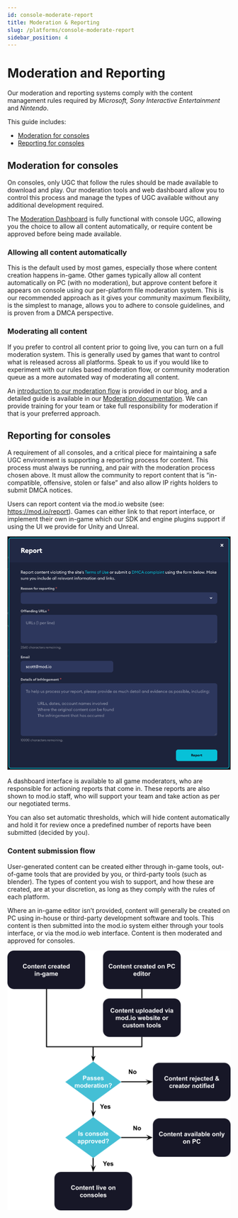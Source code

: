 ```yaml
---
id: console-moderate-report
title: Moderation & Reporting
slug: /platforms/console-moderate-report
sidebar_position: 4
---
```


# Moderation and Reporting

Our moderation and reporting systems comply with the content management rules required by *Microsoft, Sony Interactive Entertainment* and *Nintendo*. 

This guide includes:

* [Moderation for consoles](#moderation-for-consoles)
* [Reporting for consoles](#reporting-for-consoles)

## Moderation for consoles

On consoles, only UGC that follow the rules should be made available to download and play. Our moderation tools and web dashboard allow you to control this process and manage the types of UGC available without any additional development required.

The [Moderation Dashboard](/moderation) is fully functional with console UGC, allowing you the choice to allow all content automatically, or require content be approved before being made available.

### Allowing all content automatically

This is the default used by most games, especially those where content creation happens in-game. Other games typically allow all content automatically on PC (with no moderation), but approve content before it appears on console using our per-platform file moderation system. This is our recommended approach as it gives your community maximum flexibility, is the simplest to manage, allows you to adhere to console guidelines, and is proven from a DMCA perspective.

### Moderating all content

If you prefer to control all content prior to going live, you can turn on a full moderation system. This is generally used by games that want to control what is released across all platforms. Speak to us if you would like to experiment with our rules based moderation flow, or community moderation queue as a more automated way of moderating all content.

An [introduction to our moderation flow](https://blog.mod.io/how-to-effectively-moderate-user-generated-content-mods-ceb2a05eeeed) is provided in our blog, and a detailed guide is available in our [Moderation documentation](/moderation). We can provide training for your team or take full responsibility for moderation if that is your preferred approach.

## Reporting for consoles

A requirement of all consoles, and a critical piece for maintaining a safe UGC environment is supporting a reporting process for content. This process must always be running, and pair with the moderation process chosen above. It must allow the community to report content that is “in-compatible, offensive, stolen or false” and also allow IP rights holders to submit DMCA notices.

Users can report content via the mod.io website (see: https://mod.io/report). Games can either link to that report interface, or implement their own in-game which our SDK and engine plugins support if using the UI we provide for Unity and Unreal.

![Content reporting interface available via the web UI](img/report-dialog.png)

A dashboard interface is available to all game moderators, who are responsible for actioning reports that come in. These reports are also shown to mod.io staff, who will support your team and take action as per our negotiated terms.

You can also set automatic thresholds, which will hide content automatically and hold it for review once a predefined number of reports have been submitted (decided by you).

### Content submission flow

User-generated content can be created either through in-game tools, out-of-game tools that are provided by you, or third-party tools (such as blender). The types of content you wish to support, and how these are created, are at your discretion, as long as they comply with the rules of each platform.
  
Where an in-game editor isn’t provided, content will generally be created on PC using in-house or third-party development software and tools. This content is then submitted into the mod.io system either through your tools interface, or via the mod.io web interface. Content is then moderated and approved for consoles.

![Content Submission Flow Diagram](img/submission_flow.png)
